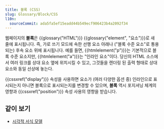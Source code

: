 ```yaml
---
title: 블록 (CSS)
slug: Glossary/Block/CSS
l10n:
  sourceCommit: ada5fa5ef15eadd44b549ecf906423b4a2092f34
---
```


웹페이지의 **블록**은 {{glossary("HTML")}} {{glossary("element", "요소")}}로 새 줄에 표시됩니다. 즉, 가로 쓰기 모드에 속한 선행 요소 아래나 ("블록 수준 요소"로 통용되는) 후속 요소 위에 표시됩니다. 예를 들면, {{htmlelement("p")}}는 기본적으로 블록 수준 요소지만, {{htmlelement("a")}}는 "인라인 요소"이다. 당신의 HTML 소스에서 여러 링크를 상대 요소 옆에 위치시킬 수 있고, 그것들을 렌더링 된 출력 형태로 상대 요소와 동일 선상에 놓는다.

{{cssxref("display")}} 속성을 사용하면 요소가 (여러 다양한 옵션 중) 인라인으로 표시되는지 아니면 블록으로 표시되는지를 변경할 수 있으며, **블록** 역시 포지셔닝 체계의 영향과 {{cssxref("position")}} 속성 사용의 영향을 받습니다.

## 같이 보기

- [시각적 서식 모델](/ko/docs/Web/Guide/CSS/Visual_formatting_model)
